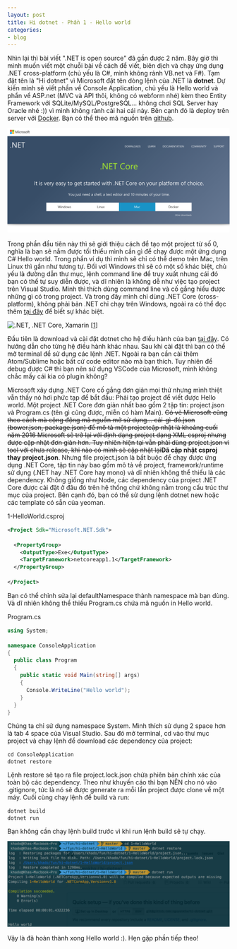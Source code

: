 ```yaml
---
layout: post
title: Hi dotnet - Phần 1 - Hello world
categories:
- blog
---
```


Nhìn lại thì bài viết ".NET is open source" đã gần được 2 năm. Bây giờ thì mình muốn viết một chuỗi bài về cách để viết, biên dịch và chạy ứng dụng .NET cross-platform (chủ yếu là C#, mình không rảnh VB.net và F#). Tạm đặt tên là "Hi dotnet" vì Microsoft đặt tên dòng lệnh của .NET là **dotnet**. Dự kiến mình sẽ viết phần về Console Application, chủ yếu là Hello world và  phần về ASP.net (MVC và API thôi, không có webform nhé) kèm theo Entity Framework với SQLite/MySQL/PostgreSQL... không chơi SQL Server hay Oracle nhé :)) vì mình không rảnh cài hai cái này. Bên cạnh đó là deploy trên server với [Docker](https://www.docker.com/). Bạn có thể theo mã nguồn trên [github](https://github.com/nguyenkha/hi-dotnet).

![.NET Core](/assets/img/dotnet-0.png)

Trong phần đầu tiên này thì sẽ giới thiệu cách để tạo một project từ số 0, nghĩa là bạn sẽ nắm được tối thiểu mình cần gì để chạy được một ứng dụng C# Hello world. Trong phần ví dụ thì mình sẽ chỉ có thể demo trên Mac, trên Linux thì gần như tương tự. Đối vơi Windows thì sẽ có một số khác biệt, chủ yếu là đường dẫn thư mục, lệnh command line để truy xuất nhưng cái đó bạn có thể tự suy diễn được, và dĩ nhiên là không dễ như việc tạo project trên Visual Studio. Mình thì thích dùng command line và cố gắng hiểu được những gì có trong project. Và trong đây mình chỉ dùng .NET Core (cross-platform), không phải bản .NET chỉ chạy trên Windows, ngoài ra có thể đọc thêm [tại đây](https://blogs.msdn.microsoft.com/dotnet/2016/09/26/introducing-net-standard/) để biết sự khác biệt.

![.NET, .NET Core, Xamarin](https://msdnshared.blob.core.windows.net/media/2016/09/dotnet-tomorrow.png)
[[1]]

Đầu tiên là download và cài đặt dotnet cho hệ điều hành của bạn [tại đây](https://www.microsoft.com/net/core). Có hướng dẫn cho từng hệ điều hành khác nhau. Sau khi cài đặt thì bạn có thể mở terminal để sử dụng các lệnh .NET. Ngoài ra bạn cần cài thêm Atom/Sublime hoặc bất cứ code editor nào mà bạn thích. Tuy nhiên để debug được C# thì bạn nên sử dụng VSCode của Microsoft, mình không chắc mấy cái kia có plugin không?

Microsoft xây dựng .NET Core cố gắng đơn giản mọi thứ nhưng mình thiệt vẫn thấy nó hơi phức tạp để bắt đầu: Phải tạo project để viết được Hello world. Một project .NET Core đơn giản nhất bao gồm 2 tập tin: project.json và Program.cs (tên gì cũng được, miễn có hàm Main). ~~Có vẻ Microsoft cũng theo cách mà cộng động mã nguồn mở sử dụng... cái-gì-đó.json (bower.json, package.json) để mô tả một projectcập nhật là khoảng cuối năm 2016 Microsoft sẽ trở lại với định dạng project dạng XML csproj nhưng được cập nhật đơn giản hơn. Tuy nhiên hiện tại vẫn phải dùng project.json vì tool với chưa release, khi nào có mình sẽ cập nhật lại~~**Đã cập nhật csproj thay project.json**. Nhưng file project.json là bắt buộc để chạy được ứng dụng .NET Core, tập tin này bao gồm mô tả về project, framework/runtime sử dụng (.NET hay .NET Core hay mono) và dĩ nhiên không thể thiếu là các dependency. Không giống như Node, các dependency của project .NET Core được cài đặt ở đâu đó trên hệ thống chứ không nằm trong cấu trúc thư mục của project. Bên cạnh đó, bạn có thể sử dụng lệnh dotnet new hoặc các template có sẵn của yeoman.

1-HelloWorld.csproj

```xml
<Project Sdk="Microsoft.NET.Sdk">

  <PropertyGroup>
    <OutputType>Exe</OutputType>
    <TargetFramework>netcoreapp1.1</TargetFramework>
  </PropertyGroup>

</Project>
```

Bạn có thể chỉnh sửa lại defaultNamespace thành namespace mà bạn dùng. Và dĩ nhiên không thể thiếu Program.cs chứa mã nguồn in Hello world.

Program.cs

```cs
using System;

namespace ConsoleApplication
{
  public class Program
  {
    public static void Main(string[] args)
    {
      Console.WriteLine("Hello world");
    }
  }
}
```

Chúng ta chỉ sử dụng namespace System. Mình thích sử dụng 2 space hơn là tab 4 space của Visual Studio. Sau đó mở terminal, cd vào thư mục project và chạy lệnh để download các dependency của project:

```
cd ConsoleApplication
dotnet restore
```

Lệnh restore sẽ tạo ra file project.lock.json chứa phiên bản chính xác của toàn bộ các dependency. Theo như khuyến cáo thì bạn NÊN cho nó vào .gitignore, tức là nó sẽ được generate ra mỗi lần project được clone về một máy. Cuối cùng chạy lệnh để build và run:

```
dotnet build
dotnet run
```

Bạn không cần chạy lệnh build trước vì khi run lệnh build sẽ tự chạy.

![Hello world](/assets/img/dotnet-1.png)

Vậy là đã hoàn thành xong Hello world :). Hẹn gặp phần tiếp theo!

[1]: https://blogs.msdn.microsoft.com/dotnet/2016/09/26/introducing-net-standard/ "Introducing .NET Standard"
